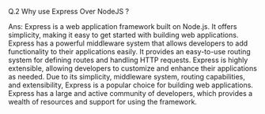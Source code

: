 Q.2 Why use Express Over NodeJS ?

Ans: Express is a web application framework built on Node.js.
    It offers simplicity, making it easy to get started with building web applications.
    Express has a powerful middleware system that allows developers to add functionality to their applications easily.
    It provides an easy-to-use routing system for defining routes and handling HTTP requests.
    Express is highly extensible, allowing developers to customize and enhance their applications as needed.
    Due to its simplicity, middleware system, routing capabilities, and extensibility, Express is a popular choice for building web applications.
    Express has a large and active community of developers, which provides a wealth of resources and support for using the framework.